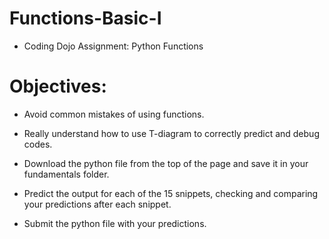 # Functions-Basic-I
* Coding Dojo Assignment: Python Functions

# Objectives:
* Avoid common mistakes of using functions.
* Really understand how to use T-diagram to correctly predict and debug codes.

* Download the python file from the top of the page and save it in your fundamentals folder.

* Predict the output for each of the 15 snippets, checking and comparing your predictions after each snippet.

* Submit the python file with your predictions.

